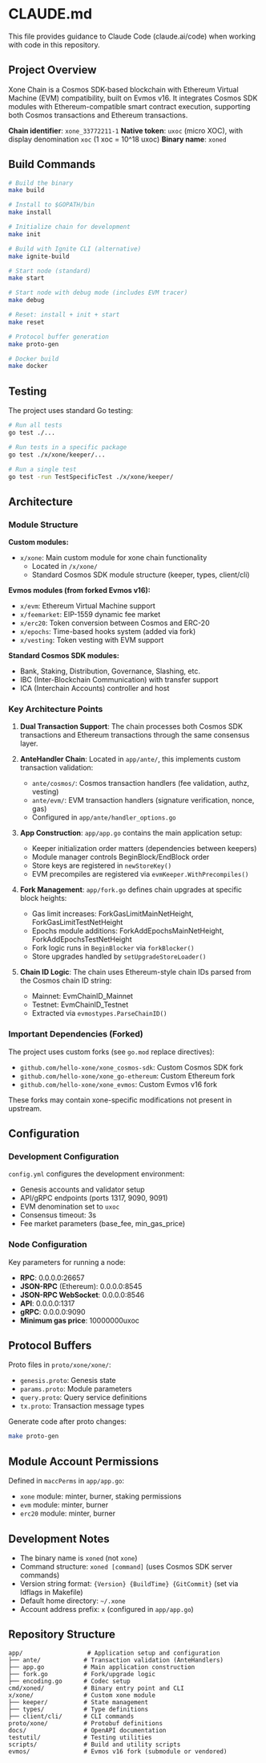 # CLAUDE.md

This file provides guidance to Claude Code (claude.ai/code) when working with code in this repository.

## Project Overview

Xone Chain is a Cosmos SDK-based blockchain with Ethereum Virtual Machine (EVM) compatibility, built on Evmos v16. It integrates Cosmos SDK modules with Ethereum-compatible smart contract execution, supporting both Cosmos transactions and Ethereum transactions.

**Chain identifier**: `xone_33772211-1`
**Native token**: `uxoc` (micro XOC), with display denomination `xoc` (1 xoc = 10^18 uxoc)
**Binary name**: `xoned`

## Build Commands

```bash
# Build the binary
make build

# Install to $GOPATH/bin
make install

# Initialize chain for development
make init

# Build with Ignite CLI (alternative)
make ignite-build

# Start node (standard)
make start

# Start node with debug mode (includes EVM tracer)
make debug

# Reset: install + init + start
make reset

# Protocol buffer generation
make proto-gen

# Docker build
make docker
```

## Testing

The project uses standard Go testing:
```bash
# Run all tests
go test ./...

# Run tests in a specific package
go test ./x/xone/keeper/...

# Run a single test
go test -run TestSpecificTest ./x/xone/keeper/
```

## Architecture

### Module Structure

**Custom modules:**
- `x/xone`: Main custom module for xone chain functionality
  - Located in `/x/xone/`
  - Standard Cosmos SDK module structure (keeper, types, client/cli)

**Evmos modules (from forked Evmos v16):**
- `x/evm`: Ethereum Virtual Machine support
- `x/feemarket`: EIP-1559 dynamic fee market
- `x/erc20`: Token conversion between Cosmos and ERC-20
- `x/epochs`: Time-based hooks system (added via fork)
- `x/vesting`: Token vesting with EVM support

**Standard Cosmos SDK modules:**
- Bank, Staking, Distribution, Governance, Slashing, etc.
- IBC (Inter-Blockchain Communication) with transfer support
- ICA (Interchain Accounts) controller and host

### Key Architecture Points

1. **Dual Transaction Support**: The chain processes both Cosmos SDK transactions and Ethereum transactions through the same consensus layer.

2. **AnteHandler Chain**: Located in `app/ante/`, this implements custom transaction validation:
   - `ante/cosmos/`: Cosmos transaction handlers (fee validation, authz, vesting)
   - `ante/evm/`: EVM transaction handlers (signature verification, nonce, gas)
   - Configured in `app/ante/handler_options.go`

3. **App Construction**: `app/app.go` contains the main application setup:
   - Keeper initialization order matters (dependencies between keepers)
   - Module manager controls BeginBlock/EndBlock order
   - Store keys are registered in `newStoreKey()`
   - EVM precompiles are registered via `evmKeeper.WithPrecompiles()`

4. **Fork Management**: `app/fork.go` defines chain upgrades at specific block heights:
   - Gas limit increases: ForkGasLimitMainNetHeight, ForkGasLimitTestNetHeight
   - Epochs module additions: ForkAddEpochsMainNetHeight, ForkAddEpochsTestNetHeight
   - Fork logic runs in `BeginBlocker` via `forkBlocker()`
   - Store upgrades handled by `setUpgradeStoreLoader()`

5. **Chain ID Logic**: The chain uses Ethereum-style chain IDs parsed from the Cosmos chain ID string:
   - Mainnet: EvmChainID_Mainnet
   - Testnet: EvmChainID_Testnet
   - Extracted via `evmostypes.ParseChainID()`

### Important Dependencies (Forked)

The project uses custom forks (see `go.mod` replace directives):
- `github.com/hello-xone/xone_cosmos-sdk`: Custom Cosmos SDK fork
- `github.com/hello-xone/xone_go-ethereum`: Custom Ethereum fork
- `github.com/hello-xone/xone_evmos`: Custom Evmos v16 fork

These forks may contain xone-specific modifications not present in upstream.

## Configuration

### Development Configuration

`config.yml` configures the development environment:
- Genesis accounts and validator setup
- API/gRPC endpoints (ports 1317, 9090, 9091)
- EVM denomination set to `uxoc`
- Consensus timeout: 3s
- Fee market parameters (base_fee, min_gas_price)

### Node Configuration

Key parameters for running a node:
- **RPC**: 0.0.0.0:26657
- **JSON-RPC** (Ethereum): 0.0.0.0:8545
- **JSON-RPC WebSocket**: 0.0.0.0:8546
- **API**: 0.0.0.0:1317
- **gRPC**: 0.0.0.0:9090
- **Minimum gas price**: 10000000uxoc

## Protocol Buffers

Proto files in `proto/xone/xone/`:
- `genesis.proto`: Genesis state
- `params.proto`: Module parameters
- `query.proto`: Query service definitions
- `tx.proto`: Transaction message types

Generate code after proto changes:
```bash
make proto-gen
```

## Module Account Permissions

Defined in `maccPerms` in `app/app.go`:
- `xone` module: minter, burner, staking permissions
- `evm` module: minter, burner
- `erc20` module: minter, burner

## Development Notes

- The binary name is `xoned` (not `xone`)
- Command structure: `xoned [command]` (uses Cosmos SDK server commands)
- Version string format: `{Version} {BuildTime} {GitCommit}` (set via ldflags in Makefile)
- Default home directory: `~/.xone`
- Account address prefix: `x` (configured in `app/app.go`)

## Repository Structure

```
app/                  # Application setup and configuration
├── ante/            # Transaction validation (AnteHandlers)
├── app.go           # Main application construction
├── fork.go          # Fork/upgrade logic
├── encoding.go      # Codec setup
cmd/xoned/           # Binary entry point and CLI
x/xone/              # Custom xone module
├── keeper/          # State management
├── types/           # Type definitions
├── client/cli/      # CLI commands
proto/xone/          # Protobuf definitions
docs/                # OpenAPI documentation
testutil/            # Testing utilities
scripts/             # Build and utility scripts
evmos/               # Evmos v16 fork (submodule or vendored)
```
